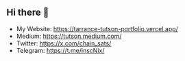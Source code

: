 ## Hi there 👋

- My Website: https://tarrance-tutson-portfolio.vercel.app/
- Medium: https://tutson.medium.com/
- Twitter: https://x.com/chain_sats/
- Telegram: https://t.me/inscNix/
